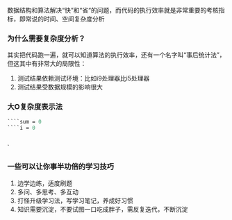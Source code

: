 
数据结构和算法解决“快”和“省“的问题，而代码的执行效率就是非常重要的考核指标，即常说的时间、空间复杂度分析

### 为什么需要复杂度分析？

其实把代码跑一遍，就可以知道算法的执行效率，还有一个名字叫“事后统计法”，但这其中有非常大的局限性：
1. 测试结果依赖测试环境：比如i9处理器比i5处理器
2. 测试结果受数据规模的影响很大

### 大O复杂度表示法

```def (n):
````sum = 0
````i = 0
````
````
````
`




### 一些可以让你事半功倍的学习技巧

1. 边学边练，适度刷题
2. 多问、多思考、多互动
3. 打怪升级学习法，写学习笔记，养成好习惯
4. 知识需要沉淀，不要试图一口吃成胖子，需反复迭代，不断沉淀


